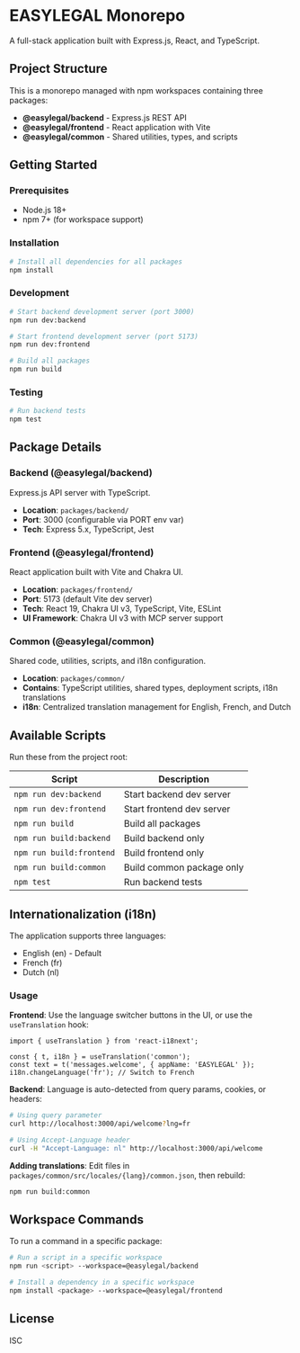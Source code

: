 # EASYLEGAL Monorepo

A full-stack application built with Express.js, React, and TypeScript.

## Project Structure

This is a monorepo managed with npm workspaces containing three packages:

- **@easylegal/backend** - Express.js REST API
- **@easylegal/frontend** - React application with Vite
- **@easylegal/common** - Shared utilities, types, and scripts

## Getting Started

### Prerequisites

- Node.js 18+
- npm 7+ (for workspace support)

### Installation

```bash
# Install all dependencies for all packages
npm install
```

### Development

```bash
# Start backend development server (port 3000)
npm run dev:backend

# Start frontend development server (port 5173)
npm run dev:frontend

# Build all packages
npm run build
```

### Testing

```bash
# Run backend tests
npm test
```

## Package Details

### Backend (@easylegal/backend)

Express.js API server with TypeScript.

- **Location**: `packages/backend/`
- **Port**: 3000 (configurable via PORT env var)
- **Tech**: Express 5.x, TypeScript, Jest

### Frontend (@easylegal/frontend)

React application built with Vite and Chakra UI.

- **Location**: `packages/frontend/`
- **Port**: 5173 (default Vite dev server)
- **Tech**: React 19, Chakra UI v3, TypeScript, Vite, ESLint
- **UI Framework**: Chakra UI v3 with MCP server support

### Common (@easylegal/common)

Shared code, utilities, scripts, and i18n configuration.

- **Location**: `packages/common/`
- **Contains**: TypeScript utilities, shared types, deployment scripts, i18n translations
- **i18n**: Centralized translation management for English, French, and Dutch

## Available Scripts

Run these from the project root:

| Script | Description |
|--------|-------------|
| `npm run dev:backend` | Start backend dev server |
| `npm run dev:frontend` | Start frontend dev server |
| `npm run build` | Build all packages |
| `npm run build:backend` | Build backend only |
| `npm run build:frontend` | Build frontend only |
| `npm run build:common` | Build common package only |
| `npm test` | Run backend tests |

## Internationalization (i18n)

The application supports three languages:
- English (en) - Default
- French (fr)
- Dutch (nl)

### Usage

**Frontend**: Use the language switcher buttons in the UI, or use the `useTranslation` hook:
```tsx
import { useTranslation } from 'react-i18next';

const { t, i18n } = useTranslation('common');
const text = t('messages.welcome', { appName: 'EASYLEGAL' });
i18n.changeLanguage('fr'); // Switch to French
```

**Backend**: Language is auto-detected from query params, cookies, or headers:
```bash
# Using query parameter
curl http://localhost:3000/api/welcome?lng=fr

# Using Accept-Language header
curl -H "Accept-Language: nl" http://localhost:3000/api/welcome
```

**Adding translations**: Edit files in `packages/common/src/locales/{lang}/common.json`, then rebuild:
```bash
npm run build:common
```

## Workspace Commands

To run a command in a specific package:

```bash
# Run a script in a specific workspace
npm run <script> --workspace=@easylegal/backend

# Install a dependency in a specific workspace
npm install <package> --workspace=@easylegal/frontend
```

## License

ISC
